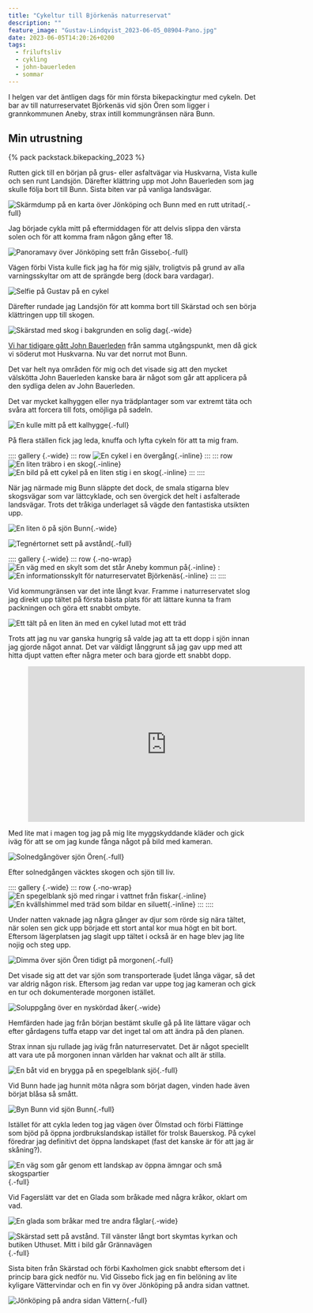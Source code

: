 ```yaml
---
title: "Cykeltur till Björkenäs naturreservat"
description: ""
feature_image: "Gustav-Lindqvist_2023-06-05_08904-Pano.jpg"
date: 2023-06-05T14:20:26+0200
tags:
  - friluftsliv
  - cykling
  - john-bauerleden
  - sommar
---
```


I helgen var det äntligen dags för min första bikepackingtur med cykeln. Det bar av till naturreservatet Björkenäs vid sjön Ören som ligger i grannkommunen Aneby, strax intill kommungränsen nära Bunn.

## Min utrustning

{% pack packstack.bikepacking_2023 %}

Rutten gick till en början på grus- eller asfaltvägar via Huskvarna, Vista kulle och sen runt Landsjön. Därefter klättring upp mot John Bauerleden som jag skulle följa bort till Bunn. Sista biten var på vanliga landsvägar.

![Skärmdump på en karta över Jönköping och Bunn med en rutt utritad](Screenshot_20230605_120303.png "Skärmdump på en karta från CyclOSM med data från © OpenStreetMap."){.-full}

Jag började cykla mitt på eftermiddagen för att delvis slippa den värsta solen och för att komma fram någon gång efter 18.

![Panoramavy över Jönköping sett från Gissebo](Gustav-Lindqvist_2023-06-04_08716-Pano.jpg){.-full}

Vägen förbi Vista kulle fick jag ha för mig själv, troligtvis på grund av alla varningsskyltar om att de sprängde berg (dock bara vardagar).

![Selfie på Gustav på en cykel](Gustav-Lindqvist_2016-01-02_1304.jpg)

Därefter rundade jag Landsjön för att komma bort till Skärstad och sen börja klättringen upp till skogen.

![Skärstad med skog i bakgrunden en solig dag](Gustav-Lindqvist_2023-06-04_08766-Pano.jpg){.-wide}

[Vi har tidigare gått John Bauerleden](/2020/07/16/vandring-pa-john-bauerleden-siringe-ikhp/) från samma utgångspunkt, men då gick vi söderut mot Huskvarna. Nu var det norrut mot Bunn.

Det var helt nya områden för mig och det visade sig att den mycket välskötta John Bauerleden kanske bara är något som går att applicera på den sydliga delen av John Bauerleden.

Det var mycket kalhyggen eller nya trädplantager som var extremt täta och svåra att forcera till fots, omöjliga på sadeln.

![En kulle mitt på ett kalhygge](Gustav-Lindqvist_2023-06-04_08783-Pano.jpg){.-full}

På flera ställen fick jag leda, knuffa och lyfta cykeln för att ta mig fram.

:::: gallery {.-wide}
::: row
![En cykel i en övergång](Gustav-Lindqvist_2023-06-04_08771-Pano.jpg){.-inline}
:::
::: row
![En liten träbro i en skog](Gustav-Lindqvist_2023-06-04_08789-Pano.jpg){.-inline}
![En bild på ett cykel på en liten stig i en skog](Gustav-Lindqvist_2016-01-02_1314.jpg){.-inline}
:::
::::

När jag närmade mig Bunn släppte det dock, de smala stigarna blev skogsvägar som var lättcyklade, och sen övergick det helt i asfalterade landsvägar. Trots det tråkiga underlaget så vägde den fantastiska utsikten upp.

![En liten ö på sjön Bunn](Gustav-Lindqvist_2023-06-04_08806-Pano.jpg "Sjön Bunn"){.-wide}

![Tegnértornet sett på avstånd](Gustav-Lindqvist_2023-06-04_08815.jpg "Tegnértornet skymtas i fjärran"){.-full}

:::: gallery {.-wide}
::: row {.-no-wrap}
![En väg med en skylt som det står Aneby kommun på](Gustav-Lindqvist_2023-06-04_08816.jpg){.-inline}
:![En informationsskylt för naturreservatet Björkenäs](Gustav-Lindqvist_2023-06-04_08817-Pano.jpg){.-inline}
:::
::::


Vid kommungränsen var det inte långt kvar. Framme i naturreservatet slog jag direkt upp tältet på första bästa plats för att lättare kunna ta fram packningen och göra ett snabbt ombyte.

![Ett tält på en liten än med en cykel lutad mot ett träd](20230604_190659.jpg)

Trots att jag nu var ganska hungrig så valde jag att ta ett dopp i sjön innan jag gjorde något annat. Det var väldigt långgrunt så jag gav upp med att hitta djupt vatten efter några meter och bara gjorde ett snabbt dopp.

<figure class="embed video">
    <iframe title="Dopp i sjön Ören" src="https://video.gustavlindqvist.se/videos/embed/b90f9ac9-af62-4aac-b001-5a54c0e1157e?title=0&amp;warningTitle=0&amp;p2p=0" allowfullscreen="" sandbox="allow-same-origin allow-scripts allow-popups" width="560" height="315" frameborder="0"></iframe>
</figure>

Med lite mat i magen tog jag på mig lite myggskyddande kläder och gick iväg för att se om jag kunde fånga något på bild med kameran.

![Solnedgångöver sjön Ören](Gustav-Lindqvist_2023-06-04_08876-HDR.jpg){.-full}

Efter solnedgången väcktes skogen och sjön till liv.

:::: gallery {.-wide}
::: row {.-no-wrap}
![En spegelblank sjö med ringar i vattnet från fiskar](Gustav-Lindqvist_2023-06-04_08883.jpg){.-inline}
![En kvällshimmel med träd som bildar en siluett](Gustav-Lindqvist_2023-06-04_08884.jpg){.-inline}
:::
::::

Under natten vaknade jag några gånger av djur som rörde sig nära tältet, när solen sen gick upp började ett stort antal kor mua högt en bit bort. Eftersom lägerplatsen jag slagit upp tältet i också är en hage blev jag lite nojig och steg upp.

![Dimma över sjön Ören tidigt på morgonen](Gustav-Lindqvist_2023-06-05_08892-Pano.jpg){.-full}

Det visade sig att det var sjön som transporterade ljudet långa vägar, så det var aldrig någon risk. Eftersom jag redan var uppe tog jag kameran och gick en tur och dokumenterade morgonen istället.

![Soluppgång över en nyskördad åker](Gustav-Lindqvist_2023-06-05_08899.jpg){.-wide}

Hemfärden hade jag från början bestämt skulle gå på  lite lättare vägar och efter gårdagens tuffa etapp var det inget tal om att ändra på den planen.

Strax innan sju rullade jag iväg från naturreservatet. Det är något speciellt att vara ute på morgonen innan världen har vaknat och allt är stilla.

![En båt vid en brygga på en spegelblank sjö](Gustav-Lindqvist_2023-06-05_08913-Pano.jpg){.-full}

Vid Bunn hade jag hunnit möta några som börjat dagen, vinden hade även börjat blåsa så smått.

![Byn Bunn vid sjön Bunn](Gustav-Lindqvist_2023-06-05_08929-Pano.jpg){.-full}

Istället för att cykla leden tog jag vägen över Ölmstad och förbi Flättinge som bjöd på öppna jordbrukslandskap istället för trolsk Bauerskog. På cykel föredrar jag definitivt det öppna landskapet (fast det kanske är för att jag är skåning?).

![En väg som går genom ett landskap av öppna ämngar och små skogspartier](Gustav-Lindqvist_2023-06-05_08945-Pano.jpg){.-full}

Vid Fagerslätt var det en Glada som bråkade med några kråkor, oklart om vad.

![En glada som bråkar med tre andra fåglar](Gustav-Lindqvist_2023-06-05_08944.jpg){.-wide}

![Skärstad sett på avstånd. Till vänster långt bort skymtas kyrkan och butiken Uthuset. Mitt i bild går Grännavägen](Gustav-Lindqvist_2023-06-05_08965-Pano.jpg "Skärstadalen"){.-full}

Sista biten från Skärstad och förbi Kaxholmen gick snabbt eftersom det i princip bara gick nedför nu. Vid Gissebo fick jag en fin belöning av lite kyligare Vättervindar och en fin vy över Jönköping på andra sidan vattnet.

![Jönköping på andra sidan Vättern](Gustav-Lindqvist_2023-06-05_08991-Pano.jpg){.-full}
